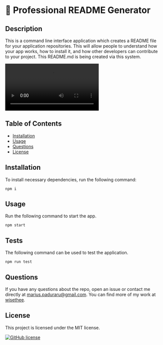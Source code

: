 
# :file_folder: Professional README Generator
## Description
This is a command line interface application which creates a README file for your application repositories. This will allow people to understand how your app works, how to install it, and how other developers can contribute to your project. This README.md is being created via this system.

![Click to see the video(https://github.com/wisethee/js-pro-md/blob/feat/dev/assets/cover.jpg?raw=true)](https://github.com/wisethee/js-pro-md/blob/feat/dev/assets/screen-rec.mp4?raw=true)

## Table of Contents
* [Installation](#installation)
* [Usage](#usage)
* [Questions](#questions)
* [License](#license)
## Installation
To install necessary dependencies, run the following command:
```
npm i
```
## Usage
Run the following command to start the app.
```
npm start
```
## Tests
The following command can be used to test the application.
```
npm run test
```
## Questions
If you have any questions about the repo, open an issue or contact me directly at marius.paduraru@gmail.com. You can find more of my work at [wisethee](https://github.com/wisethee).
## License
This project is licensed under the MIT license.

[![GitHub license](https://img.shields.io/github/license/Naereen/StrapDown.js.svg)](LICENSE)
